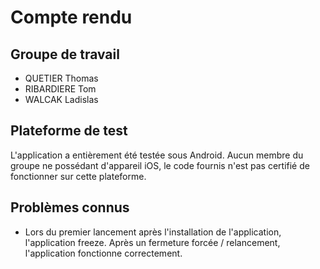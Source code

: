 # Compte rendu

## Groupe de travail
 - QUETIER Thomas
 - RIBARDIERE Tom
 - WALCAK Ladislas

## Plateforme de test
L'application a entièrement été testée sous Android. Aucun membre du groupe ne possédant d'appareil iOS, le code fournis n'est pas certifié de fonctionner sur cette plateforme.

## Problèmes connus
 - Lors du premier lancement après l'installation de l'application, l'application freeze. Après un fermeture forcée / relancement, l'application fonctionne correctement.